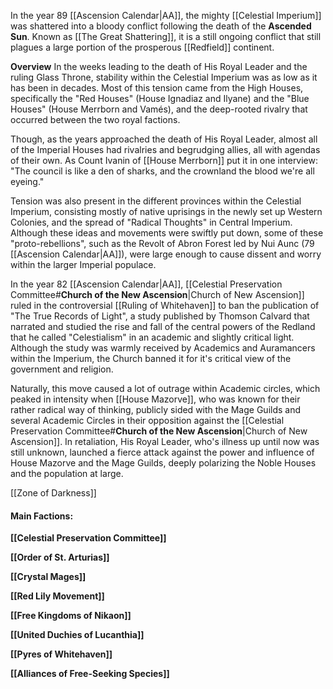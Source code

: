 In the year 89 [[Ascension Calendar|AA]], the mighty [[Celestial Imperium]] was shattered into a bloody conflict following the death of the **Ascended Sun**. Known as [[The Great Shattering]], it is a still ongoing conflict that still plagues a large portion of the prosperous [[Redfield]] continent.

**Overview**
In the weeks leading to the death of His Royal Leader and the ruling Glass Throne, stability within the Celestial Imperium was as low as it has been in decades. Most of this tension came from the High Houses, specifically the "Red Houses" (House Ignadiaz and Ilyane) and the "Blue Houses" (House Merrborn and Vamés), and the deep-rooted rivalry that occurred between the two royal factions. 

Though, as the years approached the death of His Royal Leader, almost all of the Imperial Houses had rivalries and begrudging allies, all with agendas of their own. As Count Ivanin of [[House Merrborn]] put it in one interview: "The council is like a den of sharks, and the crownland the blood we're all eyeing."

Tension was also present in the different provinces within the Celestial Imperium, consisting mostly of native uprisings in the newly set up Western Colonies, and the spread of "Radical Thoughts" in Central Imperium. Although these ideas and movements were swiftly put down, some of these "proto-rebellions", such as the Revolt of Abron Forest led by Nui Aunc (79 [[Ascension Calendar|AA]]), were large enough to cause dissent and worry within the larger Imperial populace. 

In the year 82 [[Ascension Calendar|AA]], [[Celestial Preservation Committee#**Church of the New Ascension**|Church of New Ascension]] ruled in the controversial [[Ruling of Whitehaven]] to ban the publication of "The True Records of Light", a study published by Thomson Calvard that narrated and studied the rise and fall of the central powers of the Redland that he called "Celestialism" in an academic and slightly critical light. Although the study was warmly received by Academics and Auramancers within the Imperium, the Church banned it for it's critical view of the government and religion.

Naturally, this move caused a lot of outrage within Academic circles, which peaked in intensity when [[House Mazorve]], who was known for their rather radical way of thinking, publicly sided with the Mage Guilds and several Academic Circles in their opposition against the [[Celestial Preservation Committee#**Church of the New Ascension**|Church of New Ascension]]. In retaliation, His Royal Leader, who's illness up until now was still unknown, launched a fierce attack against the power and influence of House Mazorve and the Mage Guilds, deeply polarizing the Noble Houses and the population at large. 





[[Zone of Darkness]]


#### Main Factions:
**[[Celestial Preservation Committee]]**


**[[Order of St. Arturias]]**

**[[Crystal Mages]]**

**[[Red Lily Movement]]**

**[[Free Kingdoms of Nikaon]]**

**[[United Duchies of Lucanthia]]**

**[[Pyres of Whitehaven]]**

**[[Alliances of Free-Seeking Species]]**
